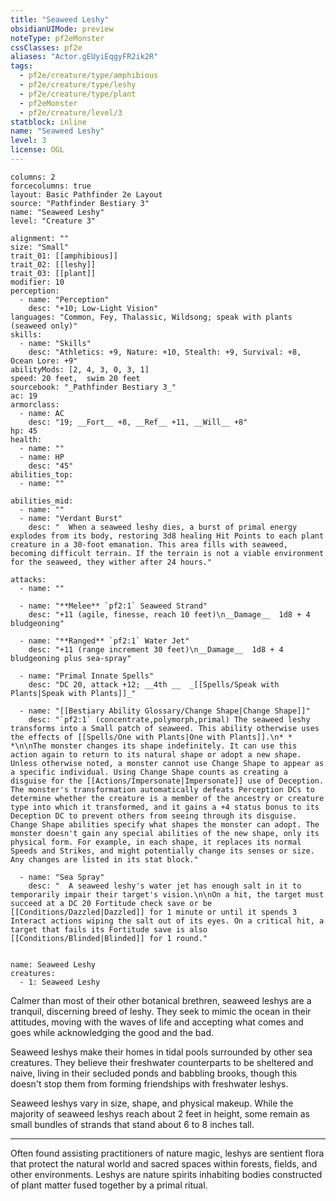 ```yaml
---
title: "Seaweed Leshy"
obsidianUIMode: preview
noteType: pf2eMonster
cssClasses: pf2e
aliases: "Actor.gEUyiEqgyFR2ik2R" 
tags:
  - pf2e/creature/type/amphibious
  - pf2e/creature/type/leshy
  - pf2e/creature/type/plant
  - pf2eMonster
  - pf2e/creature/level/3
statblock: inline
name: "Seaweed Leshy"
level: 3
license: OGL
---
```


```statblock
columns: 2
forcecolumns: true
layout: Basic Pathfinder 2e Layout
source: "Pathfinder Bestiary 3"
name: "Seaweed Leshy"
level: "Creature 3"

alignment: ""
size: "Small"
trait_01: [[amphibious]]
trait_02: [[leshy]]
trait_03: [[plant]]
modifier: 10
perception:
  - name: "Perception"
    desc: "+10; Low-Light Vision"
languages: "Common, Fey, Thalassic, Wildsong; speak with plants (seaweed only)"
skills:
  - name: "Skills"
    desc: "Athletics: +9, Nature: +10, Stealth: +9, Survival: +8, Ocean Lore: +9"
abilityMods: [2, 4, 3, 0, 3, 1]
speed: 20 feet,  swim 20 feet
sourcebook: "_Pathfinder Bestiary 3_"
ac: 19
armorclass:
  - name: AC
    desc: "19; __Fort__ +8, __Ref__ +11, __Will__ +8"
hp: 45
health:
  - name: ""
  - name: HP
    desc: "45"
abilities_top:
  - name: ""

abilities_mid:
  - name: ""
  - name: "Verdant Burst"
    desc: "  When a seaweed leshy dies, a burst of primal energy explodes from its body, restoring 3d8 healing Hit Points to each plant creature in a 30-foot emanation. This area fills with seaweed, becoming difficult terrain. If the terrain is not a viable environment for the seaweed, they wither after 24 hours."

attacks:
  - name: ""

  - name: "**Melee** `pf2:1` Seaweed Strand"
    desc: "+11 (agile, finesse, reach 10 feet)\n__Damage__  1d8 + 4 bludgeoning"

  - name: "**Ranged** `pf2:1` Water Jet"
    desc: "+11 (range increment 30 feet)\n__Damage__  1d8 + 4 bludgeoning plus sea-spray"

  - name: "Primal Innate Spells"
    desc: "DC 20, attack +12; __4th __  _[[Spells/Speak with Plants|Speak with Plants]]_"

  - name: "[[Bestiary Ability Glossary/Change Shape|Change Shape]]"
    desc: "`pf2:1` (concentrate,polymorph,primal) The seaweed leshy transforms into a Small patch of seaweed. This ability otherwise uses the effects of [[Spells/One with Plants|One with Plants]].\n* * *\n\nThe monster changes its shape indefinitely. It can use this action again to return to its natural shape or adopt a new shape. Unless otherwise noted, a monster cannot use Change Shape to appear as a specific individual. Using Change Shape counts as creating a disguise for the [[Actions/Impersonate|Impersonate]] use of Deception. The monster's transformation automatically defeats Perception DCs to determine whether the creature is a member of the ancestry or creature type into which it transformed, and it gains a +4 status bonus to its Deception DC to prevent others from seeing through its disguise. Change Shape abilities specify what shapes the monster can adopt. The monster doesn't gain any special abilities of the new shape, only its physical form. For example, in each shape, it replaces its normal Speeds and Strikes, and might potentially change its senses or size. Any changes are listed in its stat block."

  - name: "Sea Spray"
    desc: "  A seaweed leshy's water jet has enough salt in it to temporarily impair their target's vision.\n\nOn a hit, the target must succeed at a DC 20 Fortitude check save or be [[Conditions/Dazzled|Dazzled]] for 1 minute or until it spends 3 Interact actions wiping the salt out of its eyes. On a critical hit, a target that fails its Fortitude save is also [[Conditions/Blinded|Blinded]] for 1 round."
 
```

```encounter-table
name: Seaweed Leshy
creatures:
  - 1: Seaweed Leshy
```



Calmer than most of their other botanical brethren, seaweed leshys are a tranquil, discerning breed of leshy. They seek to mimic the ocean in their attitudes, moving with the waves of life and accepting what comes and goes while acknowledging the good and the bad.

Seaweed leshys make their homes in tidal pools surrounded by other sea creatures. They believe their freshwater counterparts to be sheltered and naive, living in their secluded ponds and babbling brooks, though this doesn't stop them from forming friendships with freshwater leshys.

Seaweed leshys vary in size, shape, and physical makeup. While the majority of seaweed leshys reach about 2 feet in height, some remain as small bundles of strands that stand about 6 to 8 inches tall.

* * *

Often found assisting practitioners of nature magic, leshys are sentient flora that protect the natural world and sacred spaces within forests, fields, and other environments. Leshys are nature spirits inhabiting bodies constructed of plant matter fused together by a primal ritual.

